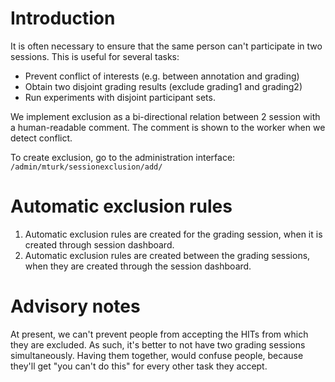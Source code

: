 # Introduction #

It is often necessary to ensure that the same person can't participate in two sessions. This is useful for several tasks:
  * Prevent conflict of interests (e.g. between annotation and grading)
  * Obtain two disjoint grading results (exclude grading1 and grading2)
  * Run experiments with disjoint participant sets.

We implement exclusion as a bi-directional relation between 2 session with a human-readable comment. The comment is shown to the worker when we detect conflict.

To create exclusion, go to the administration interface:
`/admin/mturk/sessionexclusion/add/`



# Automatic exclusion rules #

  1. Automatic exclusion rules are created for the grading session, when it is created through session dashboard.
  1. Automatic exclusion rules are created between the grading sessions, when they are created through the session dashboard.

# Advisory notes #

At present, we can't prevent people from accepting the HITs from which they are excluded. As such, it's better to not have two grading sessions simultaneously. Having them together, would confuse people, because they'll get "you can't do this" for every other task they accept.


